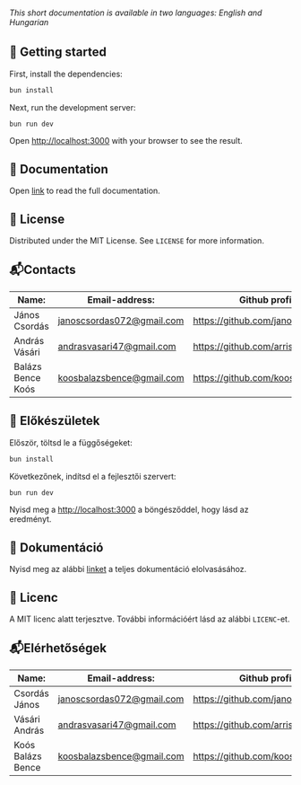 ###### *This short documentation is available in two languages: English and Hungarian*

## 🚀 Getting started
First, install the dependencies:

```bash
bun install
```

Next, run the development server:

```bash
bun run dev
```

Open [http://localhost:3000](http://localhost:3000) with your browser to see the result.

## 📖 Documentation
Open [link](link) to read the full documentation.

## 📄 License
Distributed under the MIT License. See `LICENSE` for more information.

## 📬Contacts

| Name:             | Email-address:            | Github profile:                    |
| ----------------- | ------------------------- | ---------------------------------- |
| János Csordás     | janoscsordas072@gmail.com | https://github.com/janoscsordas    |
| András Vásári     | andrasvasari47@gmail.com  | https://github.com/arris05         |
| Balázs Bence Koós | koosbalazsbence@gmail.com | https://github.com/koosbalazsbence |

## 🚀 Előkészületek

Először, töltsd le a függőségeket:

```bash
bun install
```

Következőnek, indítsd el a fejlesztői szervert:

```bash
bun run dev
```

Nyisd meg a [http://localhost:3000](http://localhost:3000) a böngésződdel, hogy lásd az eredményt.

## 📖 Dokumentáció
Nyisd meg az alábbi [linket](link) a teljes dokumentáció elolvasásához.

## 📄 Licenc
A MIT licenc alatt terjesztve. További információért lásd az alábbi `LICENC`-et.

## 📬Elérhetőségek

| Name:             | Email-address:            | Github profile:                    |
| ----------------- | ------------------------- | ---------------------------------- |
| Csordás János     | janoscsordas072@gmail.com | https://github.com/janoscsordas    |
| Vásári András     | andrasvasari47@gmail.com  | https://github.com/arris05         |
| Koós Balázs Bence | koosbalazsbence@gmail.com | https://github.com/koosbalazsbence |
